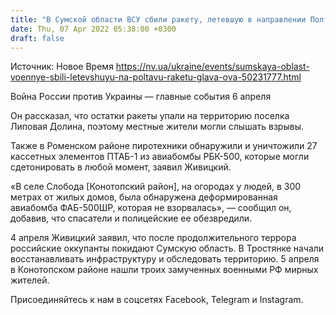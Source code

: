 ```yaml
---
title: "В Сумской области ВСУ сбили ракету, летевшую в направлении Полтавы — глава ОВА"
date: Thu, 07 Apr 2022 05:38:00 +0300
draft: false
---
```

Источник: Новое Время https://nv.ua/ukraine/events/sumskaya-oblast-voennye-sbili-letevshuyu-na-poltavu-raketu-glava-ova-50231777.html


Война России против Украины — главные события 6 апреля

Он рассказал, что остатки ракеты упали на территорию поселка Липовая Долина, поэтому местные жители могли слышать взрывы.

Также в Роменском районе пиротехники обнаружили и уничтожили 27 кассетных элементов ПТАБ-1 из авиабомбы РБК-500, которые могли сдетонировать в любой момент, заявил Живицкий.

«В селе Слобода [Конотопский район], на огородах у людей, в 300 метрах от жилых домов, была обнаружена деформированная авиабомба ФАБ-500ШР, которая не взорвалась», — сообщил он, добавив, что спасатели и полицейские ее обезвредили.

4 апреля Живицкий заявил, что после продолжительного террора российские оккупанты покидают Сумскую область. В Тростянке начали восстанавливать инфраструктуру и обследовать территорию. 5 апреля в Конотопском районе нашли троих замученных военными РФ мирных жителей.

Присоединяйтесь к нам в соцсетях Facebook, Telegram и Instagram.
